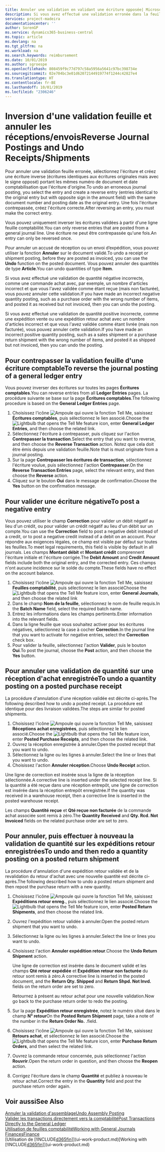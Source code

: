 ```yaml
---
title: Annuler une validation en validant une écriture opposée| Microsoft Docs
description: Si vous avez effectué une validation erronée dans la feuille comptabilité, vous pouvez utiliser la fonction de contrepassation de transaction pour annuler la validation avec une piste d'audit correcte.
services: project-madeira
documentationcenter: ''
author: SorenGP
ms.service: dynamics365-business-central
ms.topic: article
ms.devlang: na
ms.tgt_pltfrm: na
ms.workload: na
ms.search.keywords: reimbursement
ms.date: 10/01/2019
ms.author: sgroespe
ms.openlocfilehash: 808459f9c77d797c58a5956a5641c97bc398734e
ms.sourcegitcommit: 02e704bc3e01d62072144919774f1244c42827e4
ms.translationtype: HT
ms.contentlocale: fr-BE
ms.lasthandoff: 10/01/2019
ms.locfileid: "2306246"
---
```

# <a name="reverse-journal-postings-and-undo-receiptsshipments"></a><span data-ttu-id="0dcff-103">Inversion d'une validation feuille et annuler les réceptions/envois</span><span class="sxs-lookup"><span data-stu-id="0dcff-103">Reverse Journal Postings and Undo Receipts/Shipments</span></span>
<span data-ttu-id="0dcff-104">Pour annuler une validation feuille erronée, sélectionnez l'écriture et créez une écriture inverse (écritures identiques aux écritures originales mais avec le signe opposé) portant les mêmes numéro de document et date comptabilisation que l'écriture d'origine.</span><span class="sxs-lookup"><span data-stu-id="0dcff-104">To undo an erroneous journal posting, you select the entry and create a reverse entry (entries identical to the original entry but with opposite sign in the amount field) with the same document number and posting date as the original entry.</span></span> <span data-ttu-id="0dcff-105">Une fois l'écriture contrepassée, créez l'écriture correcte.</span><span class="sxs-lookup"><span data-stu-id="0dcff-105">After reversing an entry, you must make the correct entry.</span></span>

<span data-ttu-id="0dcff-106">Vous pouvez uniquement inverser les écritures validées à partir d'une ligne feuille comptabilité.</span><span class="sxs-lookup"><span data-stu-id="0dcff-106">You can only reverse entries that are posted from a general journal line.</span></span> <span data-ttu-id="0dcff-107">Une écriture ne peut être contrepassée qu'une fois.</span><span class="sxs-lookup"><span data-stu-id="0dcff-107">An entry can only be reversed once.</span></span>

<span data-ttu-id="0dcff-108">Pour annuler un accusé de réception ou un envoi d’expédition, vous pouvez utiliser la fonction **Annuler** sur le document validé.</span><span class="sxs-lookup"><span data-stu-id="0dcff-108">To undo a receipt or shipment posting, before they are posted as invoiced, you can use the **Undo** function on the posted document.</span></span> <span data-ttu-id="0dcff-109">Vous pouvez annuler des quantités de type **Article**.</span><span class="sxs-lookup"><span data-stu-id="0dcff-109">You can undo quantities of type **Item**.</span></span>

<span data-ttu-id="0dcff-110">Si vous avez effectué une validation de quantité négative incorrecte, comme une commande achat avec, par exemple, un nombre d'articles incorrect et que vous l'avez validée comme étant reçue (mais non facturée), vous pouvez annuler cette validation.</span><span class="sxs-lookup"><span data-stu-id="0dcff-110">If you have made an incorrect negative quantity posting, such as a purchase order with the wrong number of items, and posted it as received but not invoiced, then you can undo the posting.</span></span>

<span data-ttu-id="0dcff-111">Si vous avez effectué une validation de quantité positive incorrecte, comme une expédition vente ou une expédition retour achat avec un nombre d'articles incorrect et que vous l'avez validée comme étant livrée (mais non facturée), vous pouvez annuler cette validation.</span><span class="sxs-lookup"><span data-stu-id="0dcff-111">If you have made an incorrect positive quantity posting, such as a sales shipment or a purchase return shipment with the wrong number of items, and posted it as shipped but not invoiced, then you can undo the posting.</span></span>   

## <a name="to-reverse-the-journal-posting-of-a-general-ledger-entry"></a><span data-ttu-id="0dcff-112">Pour contrepasser la validation feuille d'une écriture comptable</span><span class="sxs-lookup"><span data-stu-id="0dcff-112">To reverse the journal posting of a general ledger entry</span></span>
<span data-ttu-id="0dcff-113">Vous pouvez inverser des écritures sur toutes les pages **Écritures comptables**.</span><span class="sxs-lookup"><span data-stu-id="0dcff-113">You can reverse entries from all **Ledger Entries** pages.</span></span> <span data-ttu-id="0dcff-114">La procédure suivante se base sur la page **Écritures comptables**.</span><span class="sxs-lookup"><span data-stu-id="0dcff-114">The following procedure is based on the **General Ledger Entries** page.</span></span>
1. <span data-ttu-id="0dcff-115">Choisissez l'icône ![Ampoule qui ouvre la fonction Tell Me](media/ui-search/search_small.png "Dites-moi ce que vous voulez faire"), saisissez **Écritures comptables**, puis sélectionnez le lien associé.</span><span class="sxs-lookup"><span data-stu-id="0dcff-115">Choose the ![Lightbulb that opens the Tell Me feature](media/ui-search/search_small.png "Tell me what you want to do") icon, enter **General Ledger Entries**, and then choose the related link.</span></span>
2. <span data-ttu-id="0dcff-116">Sélectionnez l'écriture à contrepasser, puis cliquez sur l'action **Contrepasser la transaction**.</span><span class="sxs-lookup"><span data-stu-id="0dcff-116">Select the entry that you want to reverse, and then choose the **Reverse Transaction** action.</span></span> <span data-ttu-id="0dcff-117">Notez que cela doit être émis depuis une validation feuille.</span><span class="sxs-lookup"><span data-stu-id="0dcff-117">Note that is must originate from a journal posting.</span></span>
3. <span data-ttu-id="0dcff-118">Sur la page **Contrepasser les écritures de transaction**, sélectionnez l'écriture voulue, puis sélectionnez l'action **Contrepasser**.</span><span class="sxs-lookup"><span data-stu-id="0dcff-118">On the **Reverse Transaction Entries** page, select the relevant entry, and then choose the **Reverse** action.</span></span>
4. <span data-ttu-id="0dcff-119">Cliquez sur le bouton **Oui** dans le message de confirmation.</span><span class="sxs-lookup"><span data-stu-id="0dcff-119">Choose the **Yes** button on the confirmation message.</span></span>

## <a name="to-post-a-negative-entry"></a><span data-ttu-id="0dcff-120">Pour valider une écriture négative</span><span class="sxs-lookup"><span data-stu-id="0dcff-120">To post a negative entry</span></span>  
<span data-ttu-id="0dcff-121">Vous pouvez utiliser le champ **Correction** pour valider un débit négatif au lieu d'un crédit, ou pour valider un crédit négatif au lieu d'un débit sur un compte.</span><span class="sxs-lookup"><span data-stu-id="0dcff-121">You can use the **Correction** field to post a negative debit instead of a credit, or to post a negative credit instead of a debit on an account.</span></span> <span data-ttu-id="0dcff-122">Pour répondre aux exigences légales, ce champ est visible par défaut sur toutes les feuilles.</span><span class="sxs-lookup"><span data-stu-id="0dcff-122">To meet legal requirements, this field is visible by default in all journals.</span></span> <span data-ttu-id="0dcff-123">Les champs **Montant débit** et **Montant crédit** comprennent l'écriture initiale et l'écriture corrigée.</span><span class="sxs-lookup"><span data-stu-id="0dcff-123">The **Debit Amount** and **Credit Amount** fields include both the original entry, and the corrected entry.</span></span> <span data-ttu-id="0dcff-124">Ces champs n'ont aucune incidence sur le solde du compte.</span><span class="sxs-lookup"><span data-stu-id="0dcff-124">These fields have no effect on the account balance.</span></span>  

1.  <span data-ttu-id="0dcff-125">Choisissez l'icône ![Ampoule qui ouvre la fonction Tell Me](media/ui-search/search_small.png "Dites-moi ce que vous voulez faire"), saisissez **Feuilles comptabilité**, puis sélectionnez le lien associé</span><span class="sxs-lookup"><span data-stu-id="0dcff-125">Choose the ![Lightbulb that opens the Tell Me feature](media/ui-search/search_small.png "Tell me what you want to do") icon, enter **General Journals**, and then choose the related link</span></span>  
2.  <span data-ttu-id="0dcff-126">Dans le champ **Nom de la feuille**, sélectionnez le nom de feuille requis.</span><span class="sxs-lookup"><span data-stu-id="0dcff-126">In the **Batch Name** field, select the required batch name.</span></span>  
3.  <span data-ttu-id="0dcff-127">Entrez les informations dans les champs pertinents.</span><span class="sxs-lookup"><span data-stu-id="0dcff-127">Enter information into the relevant fields.</span></span>  
4.  <span data-ttu-id="0dcff-128">Dans la ligne feuille que vous souhaitez activer pour les écritures négatives, sélectionnez la case à cocher **Correction**.</span><span class="sxs-lookup"><span data-stu-id="0dcff-128">In the journal line that you want to activate for negative entries, select the **Correction** check box.</span></span>  
5.  <span data-ttu-id="0dcff-129">Pour valider la feuille, sélectionnez l'action **Valider**, puis le bouton **Oui**.</span><span class="sxs-lookup"><span data-stu-id="0dcff-129">To post the journal, choose the **Post** action, and then choose the **Yes** button.</span></span>

## <a name="to-undo-a-quantity-posting-on-a-posted-purchase-receipt"></a><span data-ttu-id="0dcff-130">Pour annuler une validation de quantité sur une réception d'achat enregistrée</span><span class="sxs-lookup"><span data-stu-id="0dcff-130">To undo a quantity posting on a posted purchase receipt</span></span>  
<span data-ttu-id="0dcff-131">La procédure d'annulation d'une réception validée est décrite ci-après.</span><span class="sxs-lookup"><span data-stu-id="0dcff-131">The following described how to undo a posted receipt.</span></span> <span data-ttu-id="0dcff-132">La procédure est identique pour des livraison validées.</span><span class="sxs-lookup"><span data-stu-id="0dcff-132">The steps are similar for posted shipments.</span></span>

1.  <span data-ttu-id="0dcff-133">Choisissez l'icône ![Ampoule qui ouvre la fonction Tell Me](media/ui-search/search_small.png "Dites-moi ce que vous voulez faire"), saisissez **Réceptions achat enregistrées**, puis sélectionnez le lien associé.</span><span class="sxs-lookup"><span data-stu-id="0dcff-133">Choose the ![Lightbulb that opens the Tell Me feature](media/ui-search/search_small.png "Tell me what you want to do") icon, enter **Posted Purchase Receipts**, and then choose the related link.</span></span>  
2.  <span data-ttu-id="0dcff-134">Ouvrez la réception enregistrée à annuler.</span><span class="sxs-lookup"><span data-stu-id="0dcff-134">Open the posted receipt that you want to undo.</span></span>  
3.  <span data-ttu-id="0dcff-135">Sélectionnez la ligne ou les lignes à annuler.</span><span class="sxs-lookup"><span data-stu-id="0dcff-135">Select the line or lines that you want to undo.</span></span>  
4.  <span data-ttu-id="0dcff-136">Choisissez l'action **Annuler réception**.</span><span class="sxs-lookup"><span data-stu-id="0dcff-136">Choose **Undo Receipt** action.</span></span>

<span data-ttu-id="0dcff-137">Une ligne de correction est insérée sous la ligne de la réception sélectionnée.</span><span class="sxs-lookup"><span data-stu-id="0dcff-137">A corrective line is inserted under the selected receipt line.</span></span> <span data-ttu-id="0dcff-138">Si la quantité a été reçue dans une réception entrepôt, une ligne de correction est insérée dans la réception entrepôt enregistrée.</span><span class="sxs-lookup"><span data-stu-id="0dcff-138">If the quantity was received in a warehouse receipt, then a corrective line is inserted in the posted warehouse receipt.</span></span>  

<span data-ttu-id="0dcff-139">Les champs **Quantité reçue** et **Qté reçue non facturée** de la commande achat associée sont remis à zéro.</span><span class="sxs-lookup"><span data-stu-id="0dcff-139">The **Quantity Received** and **Qty. Rcd. Not Invoiced** fields on the related purchase order are set to zero.</span></span>

## <a name="to-undo-and-then-redo-a-quantity-posting-on-a-posted-return-shipment"></a><span data-ttu-id="0dcff-140">Pour annuler, puis effectuer à nouveau la validation de quantité sur les expéditions retour enregistrées</span><span class="sxs-lookup"><span data-stu-id="0dcff-140">To undo and then redo a quantity posting on a posted return shipment</span></span>
<span data-ttu-id="0dcff-141">La procédure d'annulation d'une expédition retour validée et de la revalidation du retour d'achat avec une nouvelle quantité est décrite ci-après.</span><span class="sxs-lookup"><span data-stu-id="0dcff-141">The following described how to undo a posted return shipment and then repost the purchase return with a new quantity.</span></span>

1.  <span data-ttu-id="0dcff-142">Choisissez l'icône ![Ampoule qui ouvre la fonction Tell Me](media/ui-search/search_small.png "Dites-moi ce que vous voulez faire"), saisissez **Expéditions retour enreg.**, puis sélectionnez le lien associé.</span><span class="sxs-lookup"><span data-stu-id="0dcff-142">Choose the ![Lightbulb that opens the Tell Me feature](media/ui-search/search_small.png "Tell me what you want to do") icon, enter **Posted Return Shipments**, and then choose the related link.</span></span>  
2.  <span data-ttu-id="0dcff-143">Ouvrez l'expédition retour validée à annuler.</span><span class="sxs-lookup"><span data-stu-id="0dcff-143">Open the posted return shipment that you want to undo.</span></span>
3. <span data-ttu-id="0dcff-144">Sélectionnez la ligne ou les lignes à annuler.</span><span class="sxs-lookup"><span data-stu-id="0dcff-144">Select the line or lines you want to undo.</span></span>  

4.  <span data-ttu-id="0dcff-145">Choisissez l'action **Annuler expédition retour**.</span><span class="sxs-lookup"><span data-stu-id="0dcff-145">Choose the **Undo Return Shipment** action.</span></span>  

    <span data-ttu-id="0dcff-146">Une ligne de correction est insérée dans le document validé et les champs **Qté retour expédiée** et **Expédition retour non facturée** du retour sont remis à zéro.</span><span class="sxs-lookup"><span data-stu-id="0dcff-146">A corrective line is inserted in the posted document, and the **Return Qty. Shipped** and **Return Shpd. Not Invd.** fields on the return order are set to zero.</span></span>  

    <span data-ttu-id="0dcff-147">Retournez à présent au retour achat pour une nouvelle validation.</span><span class="sxs-lookup"><span data-stu-id="0dcff-147">Now go back to the purchase return order to redo the posting.</span></span>  

5.  <span data-ttu-id="0dcff-148">Sur la page **Expédition retour enregistrée**, notez le numéro situé dans le champ **N° retour**</span><span class="sxs-lookup"><span data-stu-id="0dcff-148">On the **Posted Return Shipment** page, take a note of the number in the **Return Order No.**</span></span> <span data-ttu-id="0dcff-149">.</span><span class="sxs-lookup"><span data-stu-id="0dcff-149">field.</span></span>  
6.  <span data-ttu-id="0dcff-150">Choisissez l'icône ![Ampoule qui ouvre la fonction Tell Me](media/ui-search/search_small.png "Dites-moi ce que vous voulez faire"), saisissez **Retours achat**, et sélectionnez le lien associé.</span><span class="sxs-lookup"><span data-stu-id="0dcff-150">Choose the ![Lightbulb that opens the Tell Me feature](media/ui-search/search_small.png "Tell me what you want to do") icon, enter **Purchase Return Orders**, and then select the related link.</span></span>  
7.  <span data-ttu-id="0dcff-151">Ouvrez la commande retour concernée, puis sélectionnez l'action **Rouvrir**.</span><span class="sxs-lookup"><span data-stu-id="0dcff-151">Open the return order in question, and then choose the **Reopen** action.</span></span>  
8.  <span data-ttu-id="0dcff-152">Corrigez l'écriture dans le champ **Quantité** et publiez à nouveau le retour achat.</span><span class="sxs-lookup"><span data-stu-id="0dcff-152">Correct the entry in the **Quantity** field and post the purchase return order again.</span></span>  

## <a name="see-also"></a><span data-ttu-id="0dcff-153">Voir aussi</span><span class="sxs-lookup"><span data-stu-id="0dcff-153">See Also</span></span>
[<span data-ttu-id="0dcff-154">Annuler la validation d'assemblage</span><span class="sxs-lookup"><span data-stu-id="0dcff-154">Undo Assembly Posting</span></span>](assembly-how-to-undo-assembly-posting.md)  
[<span data-ttu-id="0dcff-155">Valider les transactions directement vers la comptabilité</span><span class="sxs-lookup"><span data-stu-id="0dcff-155">Post Transactions Directly to the General Ledger</span></span>](finance-how-post-transactions-directly.md)  
[<span data-ttu-id="0dcff-156">Utilisation de feuilles comptabilité</span><span class="sxs-lookup"><span data-stu-id="0dcff-156">Working with General Journals</span></span>](ui-work-general-journals.md)  
[<span data-ttu-id="0dcff-157">Finances</span><span class="sxs-lookup"><span data-stu-id="0dcff-157">Finance</span></span>](finance.md)  
<span data-ttu-id="0dcff-158">[Utilisation de [!INCLUDE[d365fin](includes/d365fin_md.md)]](ui-work-product.md)</span><span class="sxs-lookup"><span data-stu-id="0dcff-158">[Working with [!INCLUDE[d365fin](includes/d365fin_md.md)]](ui-work-product.md)</span></span>  
